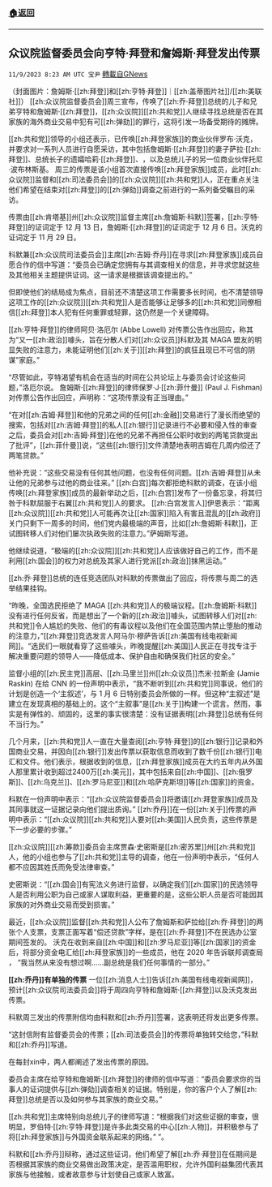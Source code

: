 ###  [:house:返回](README.md)
---


## 众议院监督委员会向亨特·拜登和詹姆斯·拜登发出传票
`11/9/2023 8:23 AM UTC 宝尹` [轉載自GNews](https://gnews.org/articles/1948171)

（封面图片：詹姆斯·[[zh:拜登]]和[[zh:亨特·拜登]]｜[[zh:盖蒂图片社]]/[[zh:美联社]]）
[[zh:众议院监督委员会]]周三宣布，传唤了[[zh:乔·拜登]]总统的儿子和兄弟亨特和詹姆斯·[[zh:拜登]]，[[zh:众议院]][[zh:共和党]]人继续寻找总统是否在其家族的海外商业交易中犯有可[[zh:弹劾]]的罪行，这将引发一场备受期待的摊牌。 

[[zh:共和党]]领导的小组还表示，已传唤[[zh:拜登家族]]的商业伙伴罗布·沃克，并要求对一系列人员进行自愿采访，其中包括詹姆斯·[[zh:拜登]]的妻子萨拉·[[zh:拜登]]、总统长子的遗孀哈莉·[[zh:拜登]]、​​​​​​​​​​​​​​​​​，以及总统儿子的另一位商业伙伴托尼·波布林斯基。
周三的传票是该小组首次直接传唤[[zh:拜登家族]]成员，此时[[zh:众议院]]监督和[[zh:司法委员会]]的[[zh:众议院]][[zh:共和党]]人，正在重点关注他们希望在结束对[[zh:拜登]]的[[zh:弹劾]]调查之前进行的一系列备受瞩目的采访。

传票由[[zh:肯塔基]]州[[zh:众议院]]监督主席[[zh:詹姆斯·科默]]签署，[[zh:亨特·拜登]]的证词定于 12 月 13 日，詹姆斯·[[zh:拜登]]的证词定于 12 月 6 日。沃克的证词定于 11 月 29 日。

科默兼[[zh:众议院司法委员会]]主席[[zh:吉姆·乔丹]]在寻求[[zh:拜登家族]]成员自愿合作的信中写道：“委员会已确定您拥有与其调查相关的信息，并寻求您就这些及其他相关主题提供证词。这一请求是根据该调查提出的。”


但即使他们的结局成为焦点，目前还不清楚这项工作需要多长时间，也不清楚领导这项工作的[[zh:众议院]][[zh:共和党]]人是否能够让足够多的[[zh:共和党]]同僚相信[[zh:拜登]]本人犯有任何重罪或轻罪，这仍然是一个关键障碍。

[[zh:亨特·拜登]]的律师阿贝·洛厄尔 (Abbe Lowell) 对传票公告作出回应，称其为“又一[[zh:政治]]噱头，旨在分散人们对[[zh:众议员]]科默及其 MAGA 盟友的明显失败的注意力，未能证明他们[[zh:关于]][[zh:拜登]]的疯狂且现已不可信的阴谋”家庭。”

“尽管如此，亨特渴望有机会在适当的时间在公共论坛上与委员会讨论这些问题，”洛厄尔说。
詹姆斯·[[zh:拜登]]的律师保罗·J·[[zh:菲什曼]] (Paul J. Fishman) 对传票公告作出回应，声明称：“这项传票没有正当理由。”

“在对[[zh:吉姆·拜登]]和他的兄弟之间的任何[[zh:金融]]交易进行了漫长而绝望的搜索，包括对[[zh:吉姆·拜登]]的私人[[zh:银行]]记录进行不必要和侵入性的审查之后，委员会对[[zh:吉姆·拜登]]在他的兄弟不再担任公职时收到的两笔贷款提出了批评”，[[zh:菲什曼]]说，“这些[[zh:银行]]文件清楚地表明吉姆在几周内偿还了两笔贷款。”

他补充说：“这些交易没有任何其他问题，也没有任何问题。[[zh:吉姆·拜登]]从未让他的兄弟参与过他的商业往来。”
[[zh:白宫]]每次都拒绝科默的调查，在该小组传唤[[zh:拜登家族]]成员的最新举动之后，[[zh:白宫]]发布了一份备忘录，将其归咎于科默屈服于右翼[[zh:共和党]]人的要求。
[[zh:白宫发言人]]伊恩表示：“距离[[zh:众议院]][[zh:共和党]]人可能再次让[[zh:国家]]陷入有害且混乱的[[zh:政府]]关门只剩下一周多的时间，他们党内最极端的声音，比如[[zh:詹姆斯·科默]]，正试图转移人们对他们屡次执政失败的注意力。”萨姆斯写道。

他继续说道，“极端的[[zh:众议院]][[zh:共和党]]人应该做好自己的工作，而不是利用[[zh:国会]]的权力对总统及其家人进行党派[[zh:政治]]抹黑运动。”

[[zh:乔·拜登]]总统的连任竞选团队对科默的传票做出了回应，将传票与周二的选举结果挂钩。

“昨晚，全国选民拒绝了 MAGA [[zh:共和党]]人的极端议程。[[zh:詹姆斯·科默]]没有进行任何反省，而是想出了一个新的[[zh:政治]]噱头，试图转移人们对[[zh:共和党]]令人尴尬的失败、他们的有毒议程以及他们在全国范围内禁止堕胎的推动的注意力，”[[zh:拜登]]竞选发言人阿马尔·穆萨告诉[[zh:美国有线电视新闻网]]。“选民们一眼就看穿了这些噱头，昨晚提醒[[zh:美国]]人民正在寻找专注于解决重要问题的领导人——降低成本、保护自由和确保我们社区的安全。”

监督小组的[[zh:民主党]]高层、[[zh:马里兰]]州[[zh:众议员]]杰米·拉斯金 (Jamie Raskin) 在给 CNN 的一份声明中表示，“我不断听到[[zh:共和党]]同事说，他们的计划是创造一个‘主叙述’，与 1 月 6 日特别委员会所做的一样。但这种“主叙述”是建立在发现真相的基础上的。这个“主叙事”是[[zh:关于]]构建一个谎言。然而，事实是有弹性的、顽固的，这里的事实很清楚：没有证据表明[[zh:拜登]]总统有任何不当行为。”

几个月来，[[zh:共和党]]人一直在大量查阅[[zh:亨特·拜登]]的[[zh:银行]]记录和外国商业交易，并因向[[zh:银行]]发出传票以获取信息而收到了数千份[[zh:银行]]电汇和文件。他们表示，根据收到的信息，[[zh:拜登家族]]成员在大约五年内从外国人那里累计收到超过2400万[[zh:美元]]，其中包括来自[[zh:中国]]、[[zh:俄罗斯]]、[[zh:乌克兰]]、[[zh:罗马尼亚]]和[[zh:哈萨克斯坦]]等[[zh:国家]]的资金。

科默在一份声明中表示：“[[zh:众议院监督委员会]]将邀请[[zh:拜登家族]]成员及其同事就这一证据记录向他们提出质询。”
[[zh:乔丹]]在一份[[zh:关于]]传票的声明中表示：“[[zh:众议院]][[zh:共和党]]人要对[[zh:美国]]人民负责，这些传票是下一步必要的步骤。”

[[zh:众议院]][[zh:筹款]]委员会主席贾森·史密斯是[[zh:密苏里]]州[[zh:共和党]]人，他的小组也参与了[[zh:共和党]]主导的调查，他在一份声明中表示，“任何人都不应因其姓氏而免受法律审查。”

史密斯说：“[[zh:国会]]有宪法义务进行监督，以确定我们[[zh:国家]]的民选领导人是否利用公职为自己或家人谋取利益，更重要的是，这些公职人员是否可能因其家族的对外商业交易而受到损害。”

最近，[[zh:众议院]]监督[[zh:共和党]]人公布了詹姆斯和萨拉给[[zh:乔·拜登]]的两张个人支票，支票正面写着“偿还贷款”字样，是在[[zh:乔·拜登]]不在民选办公室期间签发的。
沃克在收到来自[[zh:中国]]和[[zh:罗马尼亚]]等[[zh:国家]]的资金后，将部分资金电汇给[[zh:拜登家族]]的一些成员，他在 2020 年告诉联邦调查局 ，  “我当然从来没有想过啊……副总统是我们任何事情的一部分。”

**[[zh:乔丹]]有单独的传票**
一位[[zh:消息人士]]告诉[[zh:美国有线电视新闻网]]，预计[[zh:众议院司法委员会]]将于周四向亨特和詹姆斯·[[zh:拜登]]以及沃克发出传票。

科默周三发出的传票附信均由科默和[[zh:乔丹]]签署，这表明还将发出更多传票。

“这封信附有监督委员会的传票；[[zh:司法委员会]]的传票将单独转交给您，”科默和[[zh:乔丹]]写道。

在每封xin中，两人都阐述了发出传票的原因。

委员会主席在给亨特和詹姆斯·[[zh:拜登]]的律师的信中写道：“委员会要求你的当事人的证词提供与[[zh:弹劾]]调查相关的证据。特别是，你的客户个人了解[[zh:拜登]]总统是否以及如何参与其家族的商业交易。”

[[zh:共和党]]主席特别向总统儿子的律师写道：“根据我们对这些证据的审查，很明显，罗伯特·[[zh:亨特·拜登]]是许多此类交易的中心[[zh:人物]]，并积极参与了将[[zh:拜登家族]]与外国资金联系起来的网络。” ”。

科默和[[zh:乔丹]]辩称，通过这些证词，他们希望了解[[zh:乔·拜登]]在任期间是否根据其家族的商业交易做出政策决定，是否滥用职权，允许外国利益集团代表其家族与他接触，或者故意参与计划使自己或家人致富。
